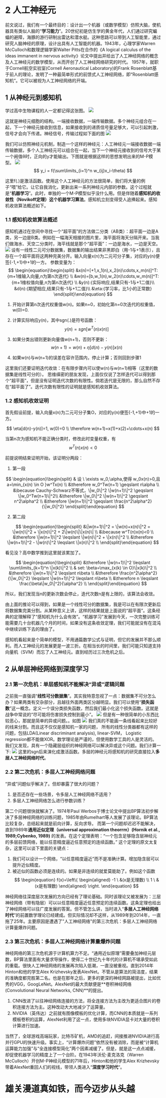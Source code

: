 # 2 人工神经元
前文说过，我们有一个最终目的：设计出一个机器（或数学模型）仿照大脑，使机器具有类似人脑的“**学习能力**”。20世纪初是仿生学的黄金年代，人们通过研究蝙蝠的避障，海豚的游行研制出雷达和潜水艇。这种思路可以带到人工智能里，通过研究人脑神经的原理，设计出具有人工智能的机器。1943年，心理学家Warren McCulloch和数理逻辑学家Walter Pitts在合作的《A logical calculus of the ideas immanent in nervous activity》论文中提出并给出了人工神经网络的概念及人工神经元的数学模型，从而开创了人工神经网络研究的时代。 1957年，就职于Cornell航空实验室(Cornell Aeronautical Laboratory)的Frank Rosenblatt基于前人的理论，发明了一种最简单形式的前馈式人工神经网络，即“Rosenblatt感知机”。它可以被视为人工神经网络的开端。

##  1 从神经元到感知机
学过高中生物课程的人一定都记得这张图。
![](..\img\mozheng\大脑中神经元.png)

这就是神经元细胞的结构。一端接收数据，一端传输数据。多个神经元组合在一起，下一个神经元接收到信息，如果接收到的递质信号量足够大，可以引起刺激，信号才会向下传递。神经信号，传输过程如下面的图
![](..\img\mozheng\传递递质.png)

我们可以仿照神经元机制，制造一个这样的神经元：人工神经元一端接收数据一端传输数据，多个人工神经元可以组合在一起，当下一个神经元接收到的信号大于某一个阙值θ时，正向的y才能输出。下图就是根据这样的思想发明出来的M-P模型。
![](..\img\mozheng\仿生学模拟神经元.png)
$$
y_i = f(\sum\limits_{i=1}^n w_{ij}x_i-\theta)
$$

这里f(.)是激活函数。使用这个人工神经元的方法很简单，我们将大量的例子“喂”给它。让它自我消化，更新出来一系列神经元内部的参数。这个过程就是“**机器学习**”。此时，单独的一个M-P模型似乎没什么用。但是伴随着**感知机的收敛性（Novikoff定理）**这个**机器学习算法**。感知机立刻变得受人追捧起来。感知机收敛算法概述如下。

### 1.1 感知机收敛算法概述
感知机通过在空间中寻找一个“超平面”的方法做二分类（AB类）：超平面一边是A类，另一边是B类。例如在一幅海天相接的图片里，海平面将海天分隔开来。当我们做海水、天空二分类时，海平线就是那个“超平面”：一边是海水，一边是天空。
![](..\img\mozheng\海平线.jpg)
设有一线性二元可分数据集，数据集的输出结果非黑即白（用-1与+1表示），且存在一个超平面将这两种完美分开。输入向量x(n)为二元可分子集，对应的y(n)便签{-1,+1}中+1的一方。
参数变量为：
$$
\begin{equation}\begin{split}
&x(n)=[+1,x_1(n),x_2(n)\cdots,x_m(n)]^T:{m+1维输入向量,n为第n次迭代} \\
&w(n)=[b,w_1(n),w_2(n)\cdots,w_m(n)]^T:{m+1维权值向量,n为第n次迭代} \\
&y(n):{实际响应,结果只有-1与+1二值}\\
&d(n):{期望相应,结果只有-1与+1二值}\\
&\eta:{学习率，比1小的正常数}
\end{split}\end{equation}
$$

1. 开始计算第n次迭代权重值w(n)。如果n=0，初始化第n=0次迭代的权重值，w(0)=0.
2. 计算实际响应y(n)，其中sgn(.)是符号函数：
$$
y(n)=sgn[w^T(n)x(n)]
$$

3. 如果分类出错则更新向量值w(n+1)，否则不更新：
$$
w(n+1)=w(n)+\eta[d(n)-y(n)]x(n)
$$

4. 如果w(n)与w(n+1)的误差在容许范围内，停止计算；否则回到步骤1

这里我们还要证明迭代收敛：在有限步骤内可以使w(n)与w(n+1)相等（这里的数据集是线性可分的）。
思维缜密的朋友发现，上面仅仅说了怎样迭代可以得到那个“超平面”，但是没有证明迭代次数的有限性。倘若迭代是无限的，那么自然不存在“超平面了”。迭代次数有限性的证明就是感知机收敛算法。


### 1.2 感知机收敛证明

首先假设前提，输入向量x(n)为二元可分子集O，对应的y(n)便签{-1,+1}中+1的一方。

$$
\eta[d(n)-y(n)]=1, w(0)=0 \\
\therefore w(n+1)=x(1)+x(2)+\cdots+x(n)
$$

当第n次为感知机不能正确分类时，修改此时变量权重，有
$$
w^T(n)x(n)<0
$$

前提说明结束证明开始，该证明分两段：

1. 第一段

$$
\begin{equation}\begin{split}
& 设 \ \exists w_0,\alpha,使得 w_0x(n)>0,且a=\min_{x(n) \in O }w^Tx(n) \\
&\therefore w_0^Tw(n+1) \geqslant n\alpha \\
&\because Cauchy-Schwarz不等式，\|w_0\|^2 \|w(n+1)\|^2 \geqslant \|w_0^Tw(n+1)\|^2\\
&\therefore \|w_0\|^2 \|w(n+1)\|^2 \geqslant n^2\alpha^2 \\
&\therefore \|w(n+1)\|^2 \geqslant \frac{n^2\alpha^2}{\|w_0\|^2}
\end{split}\end{equation}
$$

2. 第二段

$$
\begin{equation}\begin{split}
&\|w(n+1)\|^2 = \|w(n)+x(n)\|^2 = \|w(n)\|^2 + \|x(n)\|^2 + 2\|w(n)\|\|x(n)\| \\
&\because w^T(n)x(n)<0 \\
&\therefore \|w(n+1)\|^2 \leqslant \|w(n)\|^2 + \|x(n)\|^2 \\
&\therefore \|w(n+1)\|^2 - \|w(n)\|^2 \leqslant  \|x(n)\|^2 \\
\end{split}\end{equation}
$$

看见没？高中数学推到这里就该累加了。

$$
\begin{equation}\begin{split}
&\therefore \|w(n+1)\|^2  \leqslant \sum\limits_{k=1}^n \|x(k)\|^2 \\
& set: \beta=\max_{x(k) \in O}\|x(k)\|^2 \\
&\therefore \|w(n+1)\|^2  \leqslant n\beta \\
&\therefore \frac{n^2\alpha^2}{\|w_0\|^2} \leqslant \|w(n+1)\|^2 \leqslant n\beta \\
&\therefore n \leqslant \frac{\beta\|w_0\|^2}{\alpha^2} \\
\end{split}\end{equation}
$$

所以，我们发现当n的更新次数会停止，迭代次数n是有上限的，该算法会收敛。

由上面的推论可以得到，如果是一个线性可分的数据集，我是可以在有限次更新后将数据集完美分割。从某种意义上讲，这样的结果就是上面说的“超平面”。这条经典的定理解释了“感知机为什么会有效”。“机器学习”发展到今天，一次完整训练可能需要几十台机器几个月的时间，如果没有这条收敛定理，我们可能就没有在混沌中继续训练下去的理由了。

感知机看起来是个简单的模型，不用通篇数学公式与证明，但它的发展并不那么顺利。而人工神经元的发展更是一波三折。在相当长的时间里，我们可能只知道支持向量机（SVM）而忘了人工神经元。直到经历过三次危机之后。

## 2 从单层神经网络到深度学习

### 2.1 第一次危机：单层感知机不能解决“异或”逻辑问题

之前我一直强调“**线性可分数据集**”。其实我特意忽视了一点：数据集不可分怎么办？如果两类有交杂部分，且越往外面两类区分越明显。我们可以使用“**损失函数**”这一概念。定义一个误分类损失函数，然后我们最小化这个损失函数。这就是战争中常说的“尽可能将伤害损失控制到最小”。
![](..\img\mozheng\SVM软间隔.gif)
但是有一种很简单的小东西比较恶心，那就是简单的异或问题。。如图
![](..\img\mozheng\异或问题.jpg)
我们真的不能画一条线看起来比较好的线来分割。而且这不仅仅是感知机一家的问题， 所有的线性分类器都有这样的问题，包括LDA(Linear discriminant analysis), linear-SVM， Logistic regression都不能做XOR。数学理论是严谨的，但使用数学工具的人是灵活的。我们又发现，具有一个隐藏层组织的神经网络可以解决异或这个问题。我们计算一下:
![](..\img\mozheng\两个神经元.png)
这里的sgn后来演化成激活函数。多层的神经元将感知机的研究直接拉入**多层人工神经网络时代**。

### 2.2 第二次危机：多层人工神经网络问题

“异或”问题似乎解决了。但却暴露了很大的问题？
1. 是否还存在一些场景，令多层人工神经网络不适用？
2. 多层人工神经网络怎么进行参数训练？

第二个问题很快就解决了。1974年Paul Werbos于博士论文中提出BP算法初步解决了多层神经网络的训练问题，1985年由Rumelhart等人发展了该理论。BP算法比较复杂，总结起来就是前向计算，反向求导。
而第一个问题却迟迟不能解决，直到1989年**通用近似定理（universal approximation theorrm）(Hornik et al., 1989;Cybenko, 1989)** 的发表。在这个定理表明：“一个包含足够隐含层神经元的多层前馈网络，能以任意精度逼近任意预定的连续函数。”
这个定理的原文太复杂，这里可以谈下里面的关键点：

1. 我们可以设计一个网络，“以任意精度逼近”而不是准确计算。增加隐含层可以提升近似精度。
2. 被近似的函数必须是连续的。如果是非连续的就爱莫能助了。例如这个函数
$$
\begin{equation}
f(x)=\left\{
\begin{aligned}
-1 \ &(x是无理数) \\
1 \ &(x是有理数)
\end{aligned}
\right.
\end{equation}
$$

神经网络往深度层次发展的方向已经有了理论基础。同时该理论又被发展为：三层神经网络（带有隐层）可以以任意精度逼近任意预定的连续函数。这条定理也给出了神经网络可以往广度发展的答案。但不管怎么讲，当时进入“**多层人工神经网络时代**”的前置数学理论已经建成。但实际情况却不这样，从1989年到2014年，一直拖了25年。主要原因是遭遇了"人工神经网络"的第三次危机：多层人工神经网络计算量爆炸问题。

### 2.3 第三次危机：多层人工神经网络计算量爆炸问题
神经网络的第三次危机源于计算机算力不足。“通用近似原理”需要叠加神经元层数，BP算法里面有大量求导操作，使得二十世纪九十年代的计算机不堪承受如此的重载。很快人工神经网络的发展再次陷入低潮，一直没被重视。直到2014年Hinton和他的学生Alex Krizhevsky发表AlexNet。不管从是算法的简洁度，结果的准确度都完胜第二名。也是在那年之后，更多的更深的神经网路被提出，比如优秀的VGG，GoogLeNet。AlexNet的最大贡献便是**卷积神经网络(Convolutional Neural Networks, CNN)**的提出。
1. CNN改进了以往神经网络连接的方法，将全连接方法为主改为更适合图片的卷积连接方法为主。这种改动大大地减少了运算量。
2. NVIDIA（英伟达）之前就有图像模板的优化计算，而CNN的本质就是一系列模板卷积的运算，AlexNet利用了这一点，使用多块NVIDIA显卡对大量的卷积计算进行加速。

当然了，全球游戏高端玩家，比特币矿机，AMD的追赶，间接推进NVIDIA进行高并行GPU的快速升级。事实上，“计算爆炸问题”依然没有被消除，而是被“计算机运算能力加强”与“全连接模型简化”两个因素减缓了。但是，就是这一点点减缓，却促使机器学习的精度上了一个台阶。在1943年沃伦·麦克洛克（Warren McCulloch）开创M-P神经元模型的71年后，Hinton和他的学生Alex Krizhevsky带着AlexNet重回人们的视线，带领人类进入“**深度学习时代**“。


# 雄关漫道真如铁，而今迈步从头越
